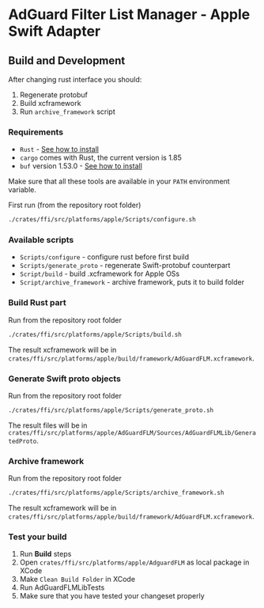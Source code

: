 # AdGuard Filter List Manager - Apple Swift Adapter

## Build and Development

After changing rust interface you should:

1. Regenerate protobuf
2. Build xcframework
3. Run `archive_framework` script

### Requirements

- `Rust` - [See how to install](https://www.rust-lang.org/tools/install)
- `cargo` comes with Rust, the current version is 1.85
- `buf` version 1.53.0 - [See how to install](https://buf.build/docs/cli/installation/)

Make sure that all these tools are available in your `PATH` environment variable.

First run (from the repository root folder)

```sh
./crates/ffi/src/platforms/apple/Scripts/configure.sh
```

### Available scripts

- `Scripts/configure` - configure rust before first build
- `Scripts/generate_proto` - regenerate Swift-protobuf counterpart
- `Script/build` - build .xcframework for Apple OSs
- `Script/archive_framework` - archive framework, puts it to build folder

### Build Rust part

Run from the repository root folder

```sh
./crates/ffi/src/platforms/apple/Scripts/build.sh
```

The result xcframework will be in `crates/ffi/src/platforms/apple/build/framework/AdGuardFLM.xcframework`.

### Generate Swift proto objects

Run from the repository root folder

```sh
./crates/ffi/src/platforms/apple/Scripts/generate_proto.sh
```

The result files will be in `crates/ffi/src/platforms/apple/AdGuardFLM/Sources/AdGuardFLMLib/GeneratedProto`.

### Archive framework

Run from the repository root folder

```sh
./crates/ffi/src/platforms/apple/Scripts/archive_framework.sh
```

The result xcframework will be in `crates/ffi/src/platforms/apple/build/framework/AdGuardFLM.xcframework`.

### Test your build

1. Run **Build** steps 
2. Open `crates/ffi/src/platforms/apple/AdguardFLM` as local package in XCode
3. Make `Clean Build Folder` in XCode
4. Run AdGuardFLMLibTests
5. Make sure that you have tested your changeset properly
